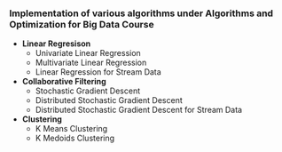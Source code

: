 ### Implementation of various algorithms under Algorithms and Optimization for Big Data Course

- **Linear Regresison**
  - Univariate Linear Regression
  - Multivariate Linear Regression
  - Linear Regression for Stream Data
- **Collaborative Filtering**
  - Stochastic Gradient Descent
  - Distributed Stochastic Gradient Descent
  - Distributed Stochastic Gradient Descent for Stream Data
- **Clustering**
  - K Means Clustering
  - K Medoids Clustering
